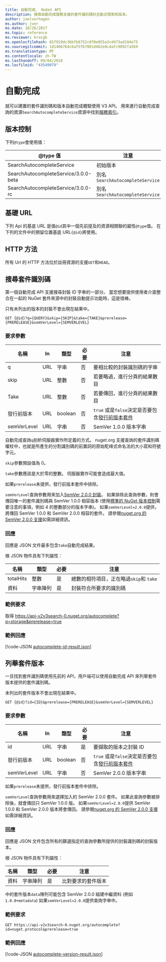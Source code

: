 ```yaml
---
title: 自動完成、 NuGet API
description: 搜尋自動完成服務支援的套件識別碼的互動式探索和版本。
author: joelverhagen
ms.author: jver
ms.date: 10/26/2017
ms.topic: reference
ms.reviewer: kraigb
ms.openlocfilehash: 01f919dc3bbfb6752c8f8e055a3cd473ad194e75
ms.sourcegitcommit: 1d1406764c6af5fb7801d462e0c4afc9092fa569
ms.translationtype: MT
ms.contentlocale: zh-TW
ms.lasthandoff: 09/04/2018
ms.locfileid: "43549079"
---
```

# <a name="autocomplete"></a>自動完成

就可以建置的套件識別碼和版本自動完成體驗使用 V3 API。 用來進行自動完成查詢的資源`SearchAutocompleteService`資源中找到[服務索引](service-index.md)。

## <a name="versioning"></a>版本控制

下列`@type`會使用值：

@type 值                          | 注意
------------------------------------ | -----
SearchAutocompleteService            | 初始版本
SearchAutocompleteService/3.0.0-beta | 別名 `SearchAutocompleteService`
SearchAutocompleteService/3.0.0-rc   | 別名 `SearchAutocompleteService`

## <a name="base-url"></a>基礎 URL

下列 Api 的基底 URL 是值`@id`其中一個先前提及的資源相關聯的屬性`@type`值。 在下列的文件中的預留位置基底 URL`{@id}`將使用。

## <a name="http-methods"></a>HTTP 方法

所有 Url 的 HTTP 方法位於註冊資源的支援`GET`和`HEAD`。

## <a name="search-for-package-ids"></a>搜尋套件識別碼

第一個自動完成 API 支援搜尋封裝 ID 字串的一部分。 當您想要提供使用者介面整合在一起的 NuGet 套件來源中的封裝自動提示功能時，這是很棒。

只有未列出的版本的封裝不會出現在結果中。

    GET {@id}?q={QUERY}&skip={SKIP}&take={TAKE}&prerelease={PRERELEASE}&semVerLevel={SEMVERLEVEL}

### <a name="request-parameters"></a>要求參數

名稱        | In     | 類型    | 必要 | 注意
----------- | ------ | ------- | -------- | -----
q           | URL    | 字串  | 否       | 要相比較的封裝識別碼的字串
skip        | URL    | 整數 | 否       | 若要略過，進行分頁的結果數目
Take        | URL    | 整數 | 否       | 若要傳回，進行分頁的結果數目
發行前版本  | URL    | boolean | 否       | `true` 或是`false`決定是否要包含[發行前版本套件](../create-packages/prerelease-packages.md)
semVerLevel | URL    | 字串  | 否       | SemVer 1.0.0 版本字串 

自動完成查詢`q`剖析伺服器實作所定義的方式。 nuget.org 支援查詢的套件識別碼權杖中，也就是所產生的分割識別碼的前置詞的原始駝峰式命名法的大小寫和符號字元。

`skip`參數預設值為 0。

`take`參數應該是大於零的整數。 伺服器實作可能會造成最大值。

如果`prerelease`未提供，發行前版本套件中排除。

`semVerLevel`查詢參數用來加入[SemVer 2.0.0 封裝](https://github.com/NuGet/Home/wiki/SemVer2-support-for-nuget.org-%28server-side%29#identifying-semver-v200-packages)。
如果排除此查詢參數，則會傳回唯一的套件識別碼與 SemVer 1.0.0 相容版本 (使用[標準的 NuGet 版本控制](../reference/package-versioning.md)需要注意的事項，例如 4 的整數部分的版本字串)。
如果`semVerLevel=2.0.0`提供，將傳回 SemVer 1.0.0 和 SemVer 2.0.0 相容的套件。 請參閱[nuget.org 的 SemVer 2.0.0 支援](https://github.com/NuGet/Home/wiki/SemVer2-support-for-nuget.org-%28server-side%29)如需詳細資訊。

### <a name="response"></a>回應

回應是 JSON 文件最多包含`take`自動完成結果。

根 JSON 物件具有下列屬性：

名稱      | 類型             | 必要 | 注意
--------- | ---------------- | -------- | -----
totalHits | 整數          | 是      | 總數的相符項目，正在略過`skip`和 `take`
資料      | 字串陣列 | 是      | 封裝符合所要求的識別碼

### <a name="sample-request"></a>範例要求

取得 https://api-v2v3search-0.nuget.org/autocomplete?q=storage&prerelease=true

### <a name="sample-response"></a>範例回應

[!code-JSON [autocomplete-id-result.json](./_data/autocomplete-id-result.json)]

## <a name="enumerate-package-versions"></a>列舉套件版本

一旦找到套件識別碼使用先前的 API，用戶端可以使用自動完成 API 來列舉套件版本提供的套件識別碼。

未列出的套件版本不會出現在結果中。

    GET {@id}?id={ID}&prerelease={PRERELEASE}&semVerLevel={SEMVERLEVEL}

### <a name="request-parameters"></a>要求參數

名稱        | In     | 類型    | 必要 | 注意
----------- | ------ | ------- | -------- | -----
id          | URL    | 字串  | 是      | 要擷取的版本之封裝 ID
發行前版本  | URL    | boolean | 否       | `true` 或是`false`決定是否要包含[發行前版本套件](../create-packages/prerelease-packages.md)
semVerLevel | URL    | 字串  | 否       | SemVer 2.0.0 版本字串 

如果`prerelease`未提供，發行前版本套件中排除。

`semVerLevel`查詢參數用來選擇加入的 SemVer 2.0.0 套件。 如果此查詢參數被排除後，就會傳回只 SemVer 1.0.0 版。 如果`semVerLevel=2.0.0`提供 SemVer 1.0.0 和 SemVer 2.0.0 版本將會傳回。 請參閱[nuget.org 的 SemVer 2.0.0 支援](https://github.com/NuGet/Home/wiki/SemVer2-support-for-nuget.org-%28server-side%29)如需詳細資訊。

### <a name="response"></a>回應

回應是 JSON 文件包含所有的篩選指定的查詢參數所提供的封裝識別碼的封裝版本。

根 JSON 物件具有下列屬性：

名稱      | 類型             | 必要 | 注意
--------- | ---------------- | -------- | -----
資料      | 字串陣列 | 是      | 比對要求的套件版本

中的套件版本`data`陣列可能包含 SemVer 2.0.0 組建中繼資料 (例如`1.0.0+metadata`) 如果`semVerLevel=2.0.0`提供查詢字串中。

### <a name="sample-request"></a>範例要求

    GET https://api-v2v3search-0.nuget.org/autocomplete?id=nuget.protocol&prerelease=true

### <a name="sample-response"></a>範例回應

[!code-JSON [autocomplete-version-result.json](./_data/autocomplete-version-result.json)]
